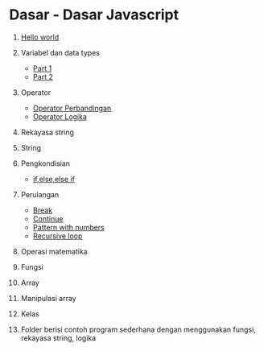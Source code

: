 # Dasar - Dasar Javascript

1. [Hello world](helloWorld.js)

2. Variabel dan data types
   
   - [Part 1](variable_datatype/variableAndDataTypes1.js)
   - [Part 2](variable_datatype/variableAndDataTypes2.js)

3. Operator

   - [Operator Perbandingan](operator/comparisonOperators.js)
   - [Operator Logika](operator/logicalOperator.js)

4. Rekayasa string

5. String

6. Pengkondisian
   - [if,else,else if](conditioning/conditionalStatements.js)
7. Perulangan

   - [Break](https://github.com/bellshade/Javascript/blob/main/basic/looping/break.js)
   - [Continue](https://github.com/bellshade/Javascript/blob/main/basic/looping/continue.js)
   - [Pattern with numbers](https://github.com/bellshade/Javascript/blob/main/basic/looping/patternWithNumber.js)
   - [Recursive loop](https://github.com/bellshade/Javascript/blob/main/basic/looping/recursiveLoop.js)

8. Operasi matematika

9. Fungsi

10. Array

11. Manipulasi array

12. Kelas

13. Folder berisi contoh program sederhana dengan menggunakan fungsi, rekayasa string, logika
